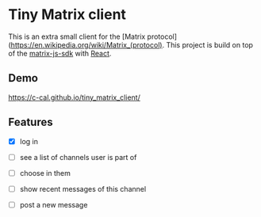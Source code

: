 # Tiny Matrix client

This is an extra small client for the [Matrix protocol](https://en.wikipedia.org/wiki/Matrix_(protocol). This project is build on top of the [matrix-js-sdk](https://github.com/matrix-org/matrix-js-sdk) with [React](https://reactjs.org/).

## Demo

https://c-cal.github.io/tiny_matrix_client/

## Features

- [x] log in

- [ ] see a list of channels user is part of

- [ ] choose in them

- [ ] show recent messages of this channel

- [ ] post a new message
